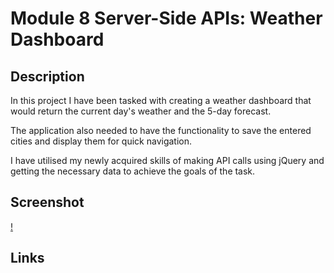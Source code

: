 # Module 8 Server-Side APIs: Weather Dashboard

## Description

In this project I have been tasked with creating a weather dashboard that would return the current day's weather and the 5-day forecast.

The application also needed to have the functionality to save the entered cities and display them for quick navigation.

I have utilised my newly acquired skills of making API calls using jQuery and getting the necessary data to achieve the goals of the task.

## Screenshot

[!](/assets/weather-app.png)

## Links
